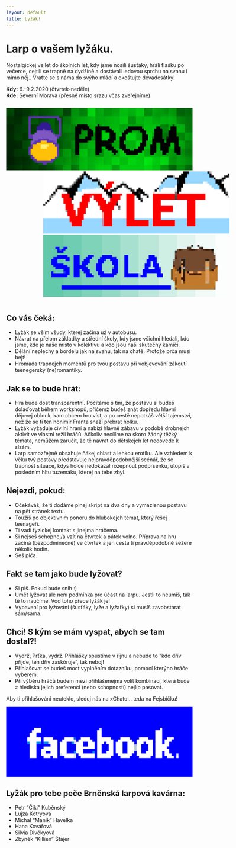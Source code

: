 ```yaml
---
layout: default
title: Lyžák!
---
```


# Larp o vašem lyžáku.

Nostalgickej vejlet do školních let, kdy jsme nosili šusťáky, hráli flašku po večerce, cejtili se trapně na dydžině a dostávali ledovou sprchu na svahu i mimo něj..
Vraťte se s náma do svýho mládí a okoštujte devadesátky!

**Kdy:** 6.-9.2.2020 (čtvrtek-neděle)  
**Kde:** Severní Morava (přesné místo srazu včas zveřejníme)

<div style="padding: 12px 0;">
    <a href="https://larpovadatabaze.cz/larp/prom/cs/47950" target="_blank">
        <img class="inline-img banner" src="/assets/img/banners/prom_pixel.jpg" alt="prom" />
    </a>
    <a href="https://larpovadatabaze.cz/larp/skolni-vylet/cs/42250" target="_blank">
        <img class="inline-img banner" style="margin-left:100px" src="/assets/img/banners/vylet_pixel.jpg" alt="vylet" />
    </a>
    <a href="https://larpovadatabaze.cz/larp/skola/cs/31" target="_blank">
        <img class="inline-img banner" style="margin-left:100px" src="/assets/img/banners/skola_pixel.jpg" alt="skola" />
    </a>
</div>

## Co vás čeká:
* Lyžák se vším všudy, kterej začíná už v autobusu.
* Návrat na přelom základky a střední školy, kdy jsme všichni hledali, kdo jsme, kde je naše místo v kolektivu a kdo jsou naši skutečný kámiči.
* Dělání neplechy a bordelu jak na svahu, tak na chatě. Protože prča musí bejt!
* Hromada trapnejch momentů pro tvou postavu při vobjevování zákoutí teenegerský (ne)romantiky.



## Jak se to bude hrát:
* Hra bude dost transparentní. Počítáme s tím, že postavu si budeš dolaďovat během workshopů, přičemž budeš znát dopředu hlavní dějovej oblouk, kam chcem hru víst, a po cestě nepotkáš větší tajemství, než že se ti ten honimír Franta snaží přebrat holku.
* Lyžák vyžaduje civilní hraní a nabízí hlavně zábavu v podobě drobnejch aktivit ve vlastní režii hráčů. Ačkoliv necílíme na skoro žádný těžký témata, nemůžem zaručit, že tě návrat do dětskejch let nedovede k slzám.
* Larp samozřejmě obsahuje ňákej chlast a lehkou erotiku. Ale vzhledem k věku tvý postavy představuje nejpravděpodobnější scénář, že se trapnost situace, kdys holce nedokázal rozepnout podprsenku, utopíš v posledním hltu tuzemáku, kterej na tebe zbyl.


## Nejezdi, pokud:
* Očekáváš, že ti dodáme plnej skript na dva dny a vymazlenou postavu na pět stránek textu.
* Toužíš po objektivnim ponoru do hlubokejch témat, který řešej teenageři.
* Ti vadí fyzickej kontakt s jinejma hráčema.
* Si nejseš schopnej/á vzít na čtvrtek a pátek volno. Příprava na hru začíná (bezpodmínečně) ve čtvrtek a jen cesta ti pravděpodobně sežere několik hodin.
* Seš piča.

## Fakt se tam jako bude lyžovat?
* Si piš. Pokud bude sníh :)
* Umět lyžovat ale není podmínka pro účast na larpu. Jestli to neumíš, tak tě to naučíme. Vod toho přece lyžák je!
* Vybavení pro lyžování (šusťáky, lyže a lyžařky) si musíš zavobstarat sám/sama.

## Chci! S kým se mám vyspat, abych se tam dostal?!
* Vydrž, Prťka, vydrž. Přihlášky spustíme v říjnu a nebude to “kdo dřív přijde, ten dřív zaskóruje”, tak neboj!
* Přihlašovat se budeš moct vyplněním dotazníku, pomocí kterýho hráče vyberem.
* Při výběru hráčů budem mezi přihlášenejma volit kombinaci, která bude z hlediska jejich preferencí (nebo schopností) nejlíp pasovat.


Aby ti přihlašování neuteklo, sleduj nás na <span style="text-decoration: line-through;">xChatu</span>… teda na Fejsbíčku!

<div class=".omepage--link__big--wrapper">
        <a href="https://www.facebook.com/Ly%C5%BE%C3%A1k-347695455890116/" target="_blank">
            <img class="homepage--link__big" src="/assets/img/facebook_pixel.jpg" alt="Facebook link"/>
        </a>
</div>

## Lyžák pro tebe peče Brněnská larpová kavárna:
* Petr “Čiki” Kuběnský
* Lujza Kotryová
* Michal “Maník” Havelka
* Hana Kovářová
* Silvia Divékyová
* Zbyněk “Killien” Štajer
